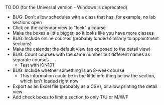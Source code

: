 TO DO (for the Universal version - Windows is deprecated)
* BUG: Don't allow schedules with a class that has, for example, no lab sections open
* Click on the calendar view to "lock" a course
* Make the boxes a little bigger, so it looks like you have more classes
* BUG: Include online courses (probably loaded similarly to appointment sections)
* Make the calendar the default view (as opposed to the detail view)
* BUG: Count courses with the same number but different names as separate courses
  * Test with KIN101
* BUG: Include whether something is an 8-week course
  * This information could be in the little info thing below the section, which isn't loaded right now
* Export as an Excel file (probably as a CSV), or allow printing the detail view
* Add check boxes to limit a section to only T/U or M/W/F